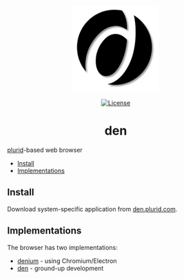 <p align="center">
    <img src="https://raw.githubusercontent.com/plurid/den/master/about/identity/den-logo.png" height="200px">
</p>

<p align="center">
    <a href="https://github.com/plurid/den/blob/master/LICENSE">
        <img src="https://img.shields.io/badge/license-MIT-blue.svg?colorB=000000&style=for-the-badge" alt="License">
    </a>
</p>



<h1 align="center">
    den
</h1>

[plurid](https://github.com/plurid/plurid)-based web browser



+ [Install](#install)
+ [Implementations](#implementations)



## Install

Download system-specific application from [den.plurid.com](https://den.plurid.com).



## Implementations

The browser has two implementations:

+ [denium](https://github.com/plurid/den/tree/master/implementations/denium) - using Chromium/Electron
+ [den](https://github.com/plurid/den/tree/master/implementations/den) - ground-up development
